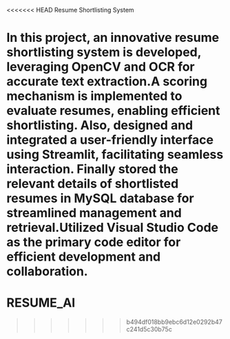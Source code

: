 <<<<<<< HEAD
Resume Shortlisting System

In this project, an innovative resume shortlisting system is developed, leveraging OpenCV and OCR for accurate text extraction.A scoring mechanism is implemented to evaluate resumes, 
enabling efficient shortlisting. Also, designed and integrated a user-friendly interface using Streamlit, facilitating seamless interaction. Finally stored the relevant details of 
shortlisted resumes in MySQL database for streamlined management and retrieval.Utilized Visual Studio Code as the primary code editor for efficient development and collaboration.
=======
# RESUME_AI
>>>>>>> b494df018bb9ebc6d12e0292b47c241d5c30b75c
